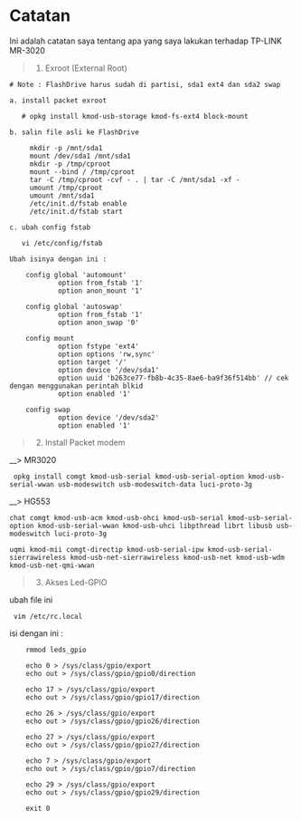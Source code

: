 # Catatan
Ini adalah catatan saya tentang apa yang saya lakukan terhadap TP-LINK MR-3020

> 1. Exroot (External Root)

`# Note : FlashDrive harus sudah di partisi, sda1 ext4 dan sda2 swap`

	a. install packet exroot
	
`	# opkg install kmod-usb-storage kmod-fs-ext4 block-mount`
	
	b. salin file asli ke FlashDrive
	
```
	 mkdir -p /mnt/sda1
	 mount /dev/sda1 /mnt/sda1
	 mkdir -p /tmp/cproot
	 mount --bind / /tmp/cproot
	 tar -C /tmp/cproot -cvf - . | tar -C /mnt/sda1 -xf -
	 umount /tmp/cproot
	 umount /mnt/sda1
	 /etc/init.d/fstab enable
	 /etc/init.d/fstab start
```
	
	c. ubah config fstab
	
`	vi /etc/config/fstab`
	
	Ubah isinya dengan ini :
	
```
	config global 'automount'
        	option from_fstab '1'
        	option anon_mount '1'

	config global 'autoswap'
        	option from_fstab '1'
        	option anon_swap '0'

	config mount
        	option fstype 'ext4'
        	option options 'rw,sync'
        	option target '/'
        	option device '/dev/sda1'
        	option uuid 'b263ce77-fb8b-4c35-8ae6-ba9f36f514bb' // cek dengan menggunakan perintah blkid
        	option enabled '1'

	config swap
        	option device '/dev/sda2'
        	option enabled '1'
```

> 2. Install Packet modem

__> MR3020

` opkg install comgt kmod-usb-serial kmod-usb-serial-option kmod-usb-serial-wwan usb-modeswitch usb-modeswitch-data luci-proto-3g`

__> HG553

```
chat comgt kmod-usb-acm kmod-usb-ohci kmod-usb-serial kmod-usb-serial-option kmod-usb-serial-wwan kmod-usb-uhci libpthread librt libusb usb-modeswitch luci-proto-3g

uqmi kmod-mii comgt-directip kmod-usb-serial-ipw kmod-usb-serial-sierrawireless kmod-usb-net-sierrawireless kmod-usb-net kmod-usb-wdm kmod-usb-net-qmi-wwan
```

> 3. Akses Led-GPIO

ubah file ini

` vim /etc/rc.local`

isi dengan ini :

```
	rmmod leds_gpio

	echo 0 > /sys/class/gpio/export
	echo out > /sys/class/gpio/gpio0/direction

	echo 17 > /sys/class/gpio/export
	echo out > /sys/class/gpio/gpio17/direction

	echo 26 > /sys/class/gpio/export
	echo out > /sys/class/gpio/gpio26/direction

	echo 27 > /sys/class/gpio/export
	echo out > /sys/class/gpio/gpio27/direction

	echo 7 > /sys/class/gpio/export
	echo out > /sys/class/gpio/gpio7/direction

	echo 29 > /sys/class/gpio/export
	echo out > /sys/class/gpio/gpio29/direction

	exit 0

```
